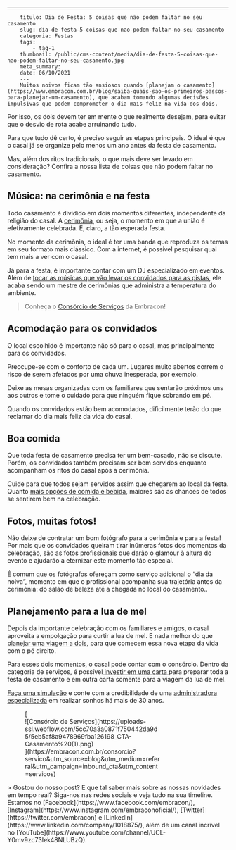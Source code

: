 ---
        titulo: Dia de Festa: 5 coisas que não podem faltar no seu casamento
        slug: dia-de-festa-5-coisas-que-nao-podem-faltar-no-seu-casamento
        categoria: Festas
        tags:
            - tag-1
        thumbnail: /public/cms-content/media/dia-de-festa-5-coisas-que-nao-podem-faltar-no-seu-casamento.jpg
        meta_summary: 
        date: 06/10/2021
        ---
        Muitos noivos ficam tão ansiosos quando [planejam o casamento](https://www.embracon.com.br/blog/saiba-quais-sao-os-primeiros-passos-para-planejar-um-casamento), que acabam tomando algumas decisões impulsivas que podem comprometer o dia mais feliz na vida dos dois.

Por isso, os dois devem ter em mente o que realmente desejam, para evitar que o desvio de rota acabe arruinando tudo.

Para que tudo dê certo, é preciso seguir as etapas principais. O ideal é que o casal já se organize pelo menos um ano antes da festa de casamento.

Mas, além dos ritos tradicionais, o que mais deve ser levado em consideração? Confira a nossa lista de coisas que não podem faltar no casamento.

Música: na cerimônia e na festa
-------------------------------

Todo casamento é dividido em dois momentos diferentes, independente da religião do casal. A [cerimônia](https://www.embracon.com.br/blog/cerimonia-e-festa-de-casamento-juntos-ou-separados), ou seja, o momento em que a união é efetivamente celebrada. E, claro, a tão esperada festa.

No momento da cerimônia, o ideal é ter uma banda que reproduza os temas em seu formato mais clássico. Com a internet, é possível pesquisar qual tem mais a ver com o casal.

Já para a festa, é importante contar com um DJ especializado em eventos. Além de [tocar as músicas que vão levar os convidados para as pistas](https://www.embracon.com.br/blog/musica-de-festa-faca-uma-playlist-arrebatadora), ele acaba sendo um mestre de cerimônias que administra a temperatura do ambiente.

> Conheça o [Consórcio de Serviços](https://www.embracon.com.br/consorcio-servicos) da Embracon!

Acomodação para os convidados
-----------------------------

O local escolhido é importante não só para o casal, mas principalmente para os convidados.

Preocupe-se com o conforto de cada um. Lugares muito abertos correm o risco de serem afetados por uma chuva inesperada, por exemplo.

Deixe as mesas organizadas com os familiares que sentarão próximos uns aos outros e tome o cuidado para que ninguém fique sobrando em pé.

Quando os convidados estão bem acomodados, dificilmente terão do que reclamar do dia mais feliz da vida do casal.

Boa comida
----------

Que toda festa de casamento precisa ter um bem-casado, não se discute. Porém, os convidados também precisam ser bem servidos enquanto acompanham os ritos do casal após a cerimônia.

Cuide para que todos sejam servidos assim que chegarem ao local da festa. Quanto [mais opções de comida e bebida](https://www.embracon.com.br/blog/4-conselhos-para-escolher-o-menu-de-festa-de-casamento), maiores são as chances de todos se sentirem bem na celebração.

Fotos, muitas fotos!
--------------------

Não deixe de contratar um bom fotógrafo para a cerimônia e para a festa! Por mais que os convidados queiram tirar inúmeras fotos dos momentos da celebração, são as fotos profissionais que darão o glamour à altura do evento e ajudarão a eternizar este momento tão especial.

É comum que os fotógrafos ofereçam como serviço adicional o “dia da noiva”, momento em que o profissional acompanha sua trajetória antes da cerimônia: do salão de beleza até a chegada no local do casamento..

Planejamento para a lua de mel
------------------------------

Depois da importante celebração com os familiares e amigos, o casal aproveita a empolgação para curtir a lua de mel. E nada melhor do que [planejar uma viagem a dois](https://www.embracon.com.br/blog/viagem-de-lua-de-mel-como-escolher-o-destino-ideal), para que comecem essa nova etapa da vida com o pé direito.

Para esses dois momentos, o casal pode contar com o consórcio. Dentro da categoria de serviços, é possível[ investir em uma carta ](https://www.embracon.com.br/blog/o-que-voce-precisa-saber-sobre-a-carta-de-credito-de-consorcios)para preparar toda a festa de casamento e em outra carta somente para a viagem da lua de mel.

[Faça uma simulação](https://www.embracon.com.br/consorcio-servicos) e conte com a credibilidade de uma [administradora especializada](https://www.embracon.com.br/) em realizar sonhos há mais de 30 anos.

<figure class="w-richtext-figure-type-image w-richtext-align-center" style="max-width:310px">[<div>![Consórcio de Serviços](https://uploads-ssl.webflow.com/5cc70a3a0871f750442da9d5/5eb5af8a9478969fba126198_CTA-Casamento%20(1).png)</div>](https://embracon.com.br/consorcio?servico&utm_source=blog&utm_medium=referral&utm_campaign=inbound_cta&utm_content=servicos)</figure>> Gostou do nosso post? E que tal saber mais sobre as nossas novidades em tempo real? Siga-nos nas redes sociais e veja tudo na sua timeline. Estamos no [Facebook](https://www.facebook.com/embracon/), [Instagram](https://www.instagram.com/embraconoficial/), [Twitter](https://twitter.com/embracon) e [LinkedIn](https://www.linkedin.com/company/1018875/), além de um canal incrível no [YouTube](https://www.youtube.com/channel/UCL-Y0mv9zc73Iek48NLUBzQ).
        